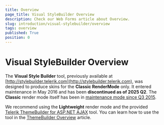 ```yaml
---
title: Overview
page_title: Visual StyleBuilder Overview
description: Check our Web Forms article about Overview.
slug: introduction/visual-stylebuilder/overview
tags: overview
published: True
position: 0
---
```


# Visual StyleBuilder Overview

The **Visual Style Builder** tool, previously available at [http://stylebuilder.telerik.com](http://stylebuilder.telerik.com), was designed to produce skins for the **Classic RenderMode** only. It entered maintenance in May 2016 and has been **discontinued as of 2025 Q2**. The **Classic** render mode itself has been in [maintenance mode since Q3 2015](https://docs.telerik.com/devtools/aspnet-ajax/controls/render-modes).

We recommend using the **Lightweight** render mode and the provided [Telerik ThemeBuilder for ASP.NET AJAX](https://demos.telerik.com/aspnet-ajax/themebuilder/) tool. You can learn how to use the tool in the [ThemeBuilder Overview](https://www.telerik.com/products/aspnet-ajax/documentation/styling/theme-builder/overview) article.
